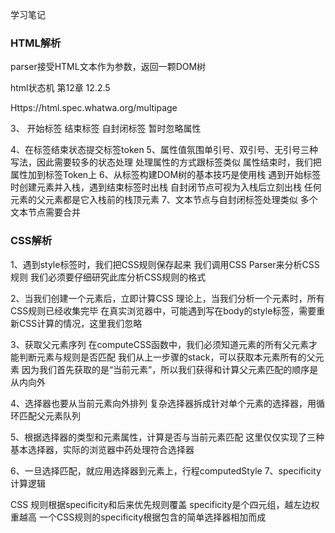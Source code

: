 学习笔记

### HTML解析
parser接受HTML文本作为参数，返回一颗DOM树

html状态机 
第12章 12.2.5

Https://html.spec.whatwa.org/multipage

3、
开始标签
结束标签
自封闭标签
暂时忽略属性

4、在标签结束状态提交标签token
5、属性值氛围单引号、双引号、无引号三种写法，因此需要较多的状态处理
处理属性的方式跟标签类似
属性结束时，我们把属性加到标签Token上
6、从标签构建DOM树的基本技巧是使用栈
遇到开始标签时创建元素并入栈，遇到结束标签时出栈
自封闭节点可视为入栈后立刻出栈
任何元素的父元素都是它入栈前的栈顶元素
7、文本节点与自封闭标签处理类似
多个文本节点需要合并

### CSS解析
1、遇到style标签时，我们把CSS规则保存起来
我们调用CSS Parser来分析CSS规则
我们必须要仔细研究此库分析CSS规则的格式

2、当我们创建一个元素后，立即计算CSS
理论上，当我们分析一个元素时，所有CSS规则已经收集完毕
在真实浏览器中，可能遇到写在body的style标签，需要重新CSS计算的情况，这里我们忽略

3、获取父元素序列
在computeCSS函数中，我们必须知道元素的所有父元素才能判断元素与规则是否匹配
我们从上一步骤的stack，可以获取本元素所有的父元素
因为我们首先获取的是“当前元素”，所以我们获得和计算父元素匹配的顺序是从内向外


4、选择器也要从当前元素向外排列
复杂选择器拆成针对单个元素的选择器，用循环匹配父元素队列

5、根据选择器的类型和元素属性，计算是否与当前元素匹配
这里仅仅实现了三种基本选择器，实际的浏览器中药处理符合选择器


6、一旦选择匹配，就应用选择器到元素上，行程computedStyle
7、specificity计算逻辑

CSS 规则根据specificity和后来优先规则覆盖
specificity是个四元组，越左边权重越高
一个CSS规则的specificity根据包含的简单选择器相加而成







